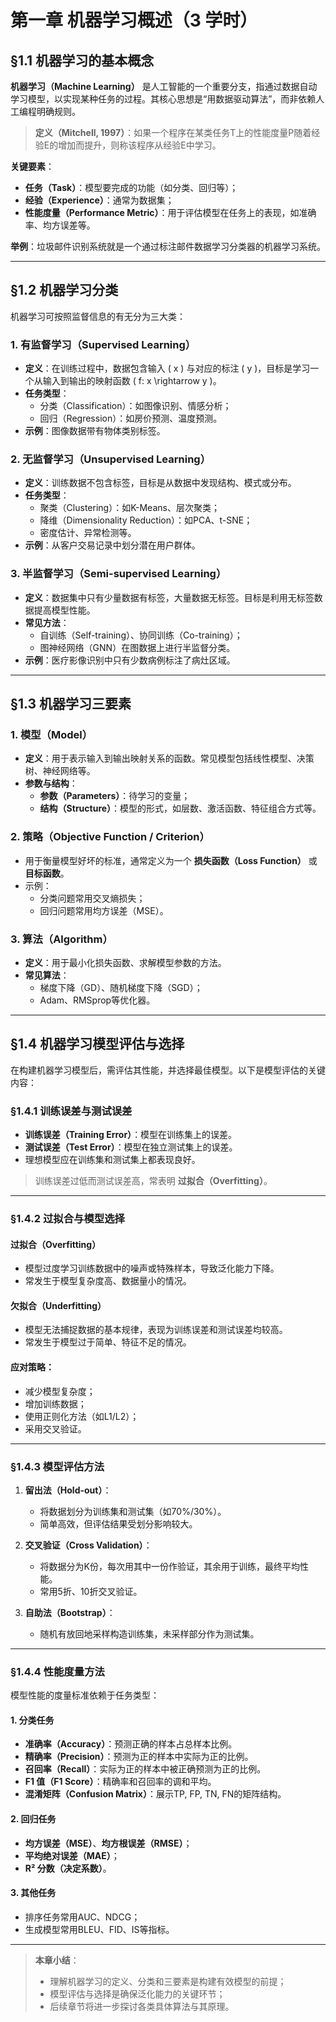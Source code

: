 # 第一章 机器学习概述（3 学时）

## §1.1 机器学习的基本概念

**机器学习（Machine Learning）** 是人工智能的一个重要分支，指通过数据自动学习模型，以实现某种任务的过程。其核心思想是“用数据驱动算法”，而非依赖人工编程明确规则。

> **定义（Mitchell, 1997）**：如果一个程序在某类任务T上的性能度量P随着经验E的增加而提升，则称该程序从经验E中学习。

**关键要素**：
- **任务（Task）**：模型要完成的功能（如分类、回归等）；
- **经验（Experience）**：通常为数据集；
- **性能度量（Performance Metric）**：用于评估模型在任务上的表现，如准确率、均方误差等。

**举例**：垃圾邮件识别系统就是一个通过标注邮件数据学习分类器的机器学习系统。

---

## §1.2 机器学习分类

机器学习可按照监督信息的有无分为三大类：

### 1. 有监督学习（Supervised Learning）

- **定义**：在训练过程中，数据包含输入 \( x \) 与对应的标注 \( y \)，目标是学习一个从输入到输出的映射函数 \( f: x \rightarrow y \)。
- **任务类型**：
  - 分类（Classification）：如图像识别、情感分析；
  - 回归（Regression）：如房价预测、温度预测。
- **示例**：图像数据带有物体类别标签。

### 2. 无监督学习（Unsupervised Learning）

- **定义**：训练数据不包含标签，目标是从数据中发现结构、模式或分布。
- **任务类型**：
  - 聚类（Clustering）：如K-Means、层次聚类；
  - 降维（Dimensionality Reduction）：如PCA、t-SNE；
  - 密度估计、异常检测等。
- **示例**：从客户交易记录中划分潜在用户群体。

### 3. 半监督学习（Semi-supervised Learning）

- **定义**：数据集中只有少量数据有标签，大量数据无标签。目标是利用无标签数据提高模型性能。
- **常见方法**：
  - 自训练（Self-training）、协同训练（Co-training）；
  - 图神经网络（GNN）在图数据上进行半监督分类。
- **示例**：医疗影像识别中只有少数病例标注了病灶区域。

---

## §1.3 机器学习三要素

### 1. 模型（Model）

- **定义**：用于表示输入到输出映射关系的函数。常见模型包括线性模型、决策树、神经网络等。
- **参数与结构**：
  - **参数（Parameters）**：待学习的变量；
  - **结构（Structure）**：模型的形式，如层数、激活函数、特征组合方式等。

### 2. 策略（Objective Function / Criterion）

- 用于衡量模型好坏的标准，通常定义为一个 **损失函数（Loss Function）** 或 **目标函数**。
- 示例：
  - 分类问题常用交叉熵损失；
  - 回归问题常用均方误差（MSE）。

### 3. 算法（Algorithm）

- **定义**：用于最小化损失函数、求解模型参数的方法。
- **常见算法**：
  - 梯度下降（GD）、随机梯度下降（SGD）；
  - Adam、RMSprop等优化器。

---

## §1.4 机器学习模型评估与选择

在构建机器学习模型后，需评估其性能，并选择最佳模型。以下是模型评估的关键内容：

### §1.4.1 训练误差与测试误差

- **训练误差（Training Error）**：模型在训练集上的误差。
- **测试误差（Test Error）**：模型在独立测试集上的误差。
- 理想模型应在训练集和测试集上都表现良好。

> 训练误差过低而测试误差高，常表明 **过拟合（Overfitting）**。

---

### §1.4.2 过拟合与模型选择

#### 过拟合（Overfitting）

- 模型过度学习训练数据中的噪声或特殊样本，导致泛化能力下降。
- 常发生于模型复杂度高、数据量小的情况。

#### 欠拟合（Underfitting）

- 模型无法捕捉数据的基本规律，表现为训练误差和测试误差均较高。
- 常发生于模型过于简单、特征不足的情况。

#### 应对策略：

- 减少模型复杂度；
- 增加训练数据；
- 使用正则化方法（如L1/L2）；
- 采用交叉验证。

---

### §1.4.3 模型评估方法

1. **留出法（Hold-out）**：
   - 将数据划分为训练集和测试集（如70%/30%）。
   - 简单高效，但评估结果受划分影响较大。

2. **交叉验证（Cross Validation）**：
   - 将数据分为K份，每次用其中一份作验证，其余用于训练，最终平均性能。
   - 常用5折、10折交叉验证。

3. **自助法（Bootstrap）**：
   - 随机有放回地采样构造训练集，未采样部分作为测试集。

---

### §1.4.4 性能度量方法

模型性能的度量标准依赖于任务类型：

#### 1. 分类任务

- **准确率（Accuracy）**：预测正确的样本占总样本比例。
- **精确率（Precision）**：预测为正的样本中实际为正的比例。
- **召回率（Recall）**：实际为正的样本中被正确预测为正的比例。
- **F1 值（F1 Score）**：精确率和召回率的调和平均。
- **混淆矩阵（Confusion Matrix）**：展示TP, FP, TN, FN的矩阵结构。

#### 2. 回归任务

- **均方误差（MSE）**、**均方根误差（RMSE）**；
- **平均绝对误差（MAE）**；
- **R² 分数（决定系数）**。

#### 3. 其他任务

- 排序任务常用AUC、NDCG；
- 生成模型常用BLEU、FID、IS等指标。

---

> **本章小结**：
> - 理解机器学习的定义、分类和三要素是构建有效模型的前提；
> - 模型评估与选择是确保泛化能力的关键环节；
> - 后续章节将进一步探讨各类具体算法与其原理。

